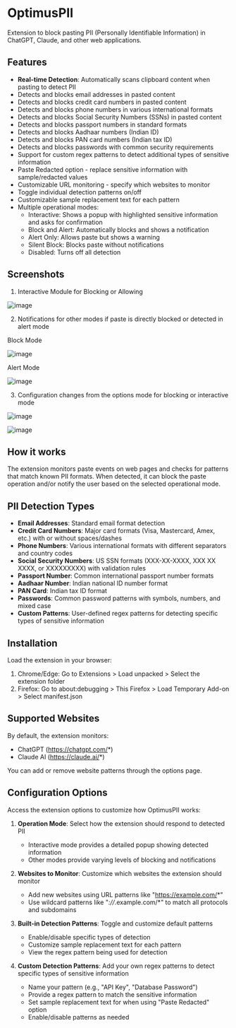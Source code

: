 # OptimusPII
Extension to block pasting PII (Personally Identifiable Information) in ChatGPT, Claude, and other web applications.

## Features

- **Real-time Detection**: Automatically scans clipboard content when pasting to detect PII
- Detects and blocks email addresses in pasted content
- Detects and blocks credit card numbers in pasted content
- Detects and blocks phone numbers in various international formats
- Detects and blocks Social Security Numbers (SSNs) in pasted content
- Detects and blocks passport numbers in standard formats
- Detects and blocks Aadhaar numbers (Indian ID)
- Detects and blocks PAN card numbers (Indian tax ID)
- Detects and blocks passwords with common security requirements
- Support for custom regex patterns to detect additional types of sensitive information
- Paste Redacted option - replace sensitive information with sample/redacted values
- Customizable URL monitoring - specify which websites to monitor
- Toggle individual detection patterns on/off
- Customizable sample replacement text for each pattern
- Multiple operational modes:
  - Interactive: Shows a popup with highlighted sensitive information and asks for confirmation
  - Block and Alert: Automatically blocks and shows a notification
  - Alert Only: Allows paste but shows a warning
  - Silent Block: Blocks paste without notifications
  - Disabled: Turns off all detection

## Screenshots

1. Interactive Module for Blocking or Allowing

![image](https://github.com/user-attachments/assets/f6410aa8-dcd5-4856-970c-d3005378abf4)

2. Notifications for other modes if paste is directly blocked or detected in alert mode

Block Mode

![image](https://github.com/user-attachments/assets/e6937119-f2b9-4c91-9db8-a9aaad2112be)

Alert Mode

![image](https://github.com/user-attachments/assets/228d4ac7-3526-4782-a4f2-b9169d670e20)

3. Configuration changes from the options mode for blocking or interactive mode

![image](https://github.com/user-attachments/assets/b921194d-dbfe-4c31-9f62-631ebfdbad35)

![image](https://github.com/user-attachments/assets/9585370c-1900-4561-abb4-8094968ed2f8)

## How it works

The extension monitors paste events on web pages and checks for patterns that match known PII formats. When detected, it can block the paste operation and/or notify the user based on the selected operational mode.

## PII Detection Types

- **Email Addresses**: Standard email format detection
- **Credit Card Numbers**: Major card formats (Visa, Mastercard, Amex, etc.) with or without spaces/dashes
- **Phone Numbers**: Various international formats with different separators and country codes
- **Social Security Numbers**: US SSN formats (XXX-XX-XXXX, XXX XX XXXX, or XXXXXXXXX) with validation rules
- **Passport Number**: Common international passport number formats
- **Aadhaar Number**: Indian national ID number format
- **PAN Card**: Indian tax ID format
- **Passwords**: Common password patterns with symbols, numbers, and mixed case
- **Custom Patterns**: User-defined regex patterns for detecting specific types of sensitive information

## Installation

Load the extension in your browser:

1. Chrome/Edge: Go to Extensions > Load unpacked > Select the extension folder
2. Firefox: Go to about:debugging > This Firefox > Load Temporary Add-on > Select manifest.json

## Supported Websites

By default, the extension monitors:
- ChatGPT (https://chatgpt.com/*)
- Claude AI (https://claude.ai/*)

You can add or remove website patterns through the options page.

## Configuration Options

Access the extension options to customize how OptimusPII works:

1. **Operation Mode**: Select how the extension should respond to detected PII
   - Interactive mode provides a detailed popup showing detected information
   - Other modes provide varying levels of blocking and notifications

2. **Websites to Monitor**: Customize which websites the extension should monitor
   - Add new websites using URL patterns like "https://example.com/*"
   - Use wildcard patterns like "*://*.example.com/*" to match all protocols and subdomains

3. **Built-in Detection Patterns**: Toggle and customize default patterns
   - Enable/disable specific types of detection
   - Customize sample replacement text for each pattern
   - View the regex pattern being used for detection

4. **Custom Detection Patterns**: Add your own regex patterns to detect specific types of sensitive information
   - Name your pattern (e.g., "API Key", "Database Password")
   - Provide a regex pattern to match the sensitive information
   - Set sample replacement text for when using "Paste Redacted" option
   - Enable/disable patterns as needed